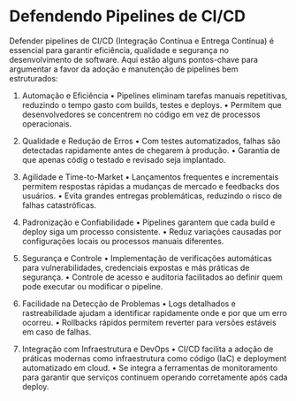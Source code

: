 # Defendendo Pipelines de CI/CD

Defender pipelines de CI/CD (Integração Contínua e Entrega Contínua) é essencial para garantir eficiência, qualidade e segurança no desenvolvimento de software. Aqui estão alguns pontos-chave para argumentar a favor da adoção e manutenção de pipelines bem estruturados:

1. Automação e Eficiência
	•	Pipelines eliminam tarefas manuais repetitivas, reduzindo o tempo gasto com builds, testes e deploys.
	•	Permitem que desenvolvedores se concentrem no código em vez de processos operacionais.

2. Qualidade e Redução de Erros
	•	Com testes automatizados, falhas são detectadas rapidamente antes de chegarem à produção.
	•	Garantia de que apenas códig o testado e revisado seja implantado.

3. Agilidade e Time-to-Market
	•	Lançamentos frequentes e incrementais permitem respostas rápidas a mudanças de mercado e feedbacks dos usuários.
	•	Evita grandes entregas problemáticas, reduzindo o risco de falhas catastróficas.

4. Padronização e Confiabilidade
	•	Pipelines garantem que cada build e deploy siga um processo consistente.
	•	Reduz variações causadas por configurações locais ou processos manuais diferentes.

5. Segurança e Controle
	•	Implementação de verificações automáticas para vulnerabilidades, credenciais expostas e más práticas de segurança.
	•	Controle de acesso e auditoria facilitados ao definir quem pode executar ou modificar o pipeline.

6. Facilidade na Detecção de Problemas
	•	Logs detalhados e rastreabilidade ajudam a identificar rapidamente onde e por que um erro ocorreu.
	•	Rollbacks rápidos permitem reverter para versões estáveis em caso de falhas.

7. Integração com Infraestrutura e DevOps
	•	CI/CD facilita a adoção de práticas modernas como infraestrutura como código (IaC) e deployment automatizado em cloud.
	•	Se integra a ferramentas de monitoramento para garantir que serviços continuem operando corretamente após cada deploy.